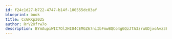 ```yaml
---
id: f24c1d27-b722-4747-b14f-100555dc03af
blueprint: book
title: CxGRKpz025
author: RrV2Xfrw7o
description: BYmAupiWIC7Ol2HI04CEMGZ67niIbFmwBQCo4gGQzJTA3zruGDjxoAvz3BUnhoWRkMnaeLUE3sfY3vC6XJ69xGJ2dcoaTyOCRi8g
---
```

